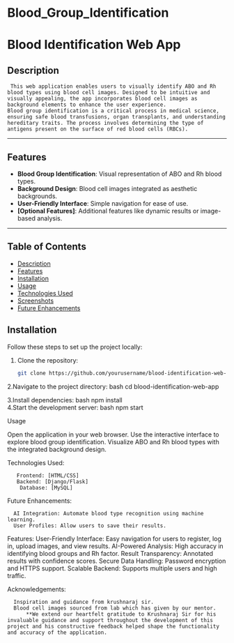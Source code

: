 # Blood_Group_Identification

# Blood Identification Web App  

## Description  
     This web application enables users to visually identify ABO and Rh blood types using blood cell images. Designed to be intuitive and visually appealing, the app incorporates blood cell images as background elements to enhance the user experience.  
    Blood group identification is a critical process in medical science, ensuring safe blood transfusions, organ transplants, and understanding hereditary traits. The process involves determining the type of antigens present on the surface of red blood cells (RBCs).
---

## Features  
- **Blood Group Identification**: Visual representation of ABO and Rh blood types.  
- **Background Design**: Blood cell images integrated as aesthetic backgrounds.  
- **User-Friendly Interface**: Simple navigation for ease of use.  
- **[Optional Features]**: Additional features like dynamic results or image-based analysis.  

---

## Table of Contents  
- [Description](#description)  
- [Features](#features)  
- [Installation](#installation)  
- [Usage](#usage)  
- [Technologies Used](#technologies-used)  
- [Screenshots](#screenshots)  
- [Future Enhancements](#future-enhancements)  
 



## Installation  
Follow these steps to set up the project locally:  
1. Clone the repository:  
   ```bash  
   git clone https://github.com/yourusername/blood-identification-web-app.git

2.Navigate to the project directory:
            bash
     cd blood-identification-web-app  

3.Install dependencies:
      bash
    npm install  
4.Start the development server:
      bash
    npm start  
   
Usage

  Open the application in your web browser.
  Use the interactive interface to explore blood group identification.
  Visualize ABO and Rh blood types with the integrated background design.



Technologies Used:

       Frontend: [HTML/CSS]
       Backend: [Django/Flask]
        Database: [MySQL]



Future Enhancements:

      AI Integration: Automate blood type recognition using machine learning.
      User Profiles: Allow users to save their results.


      
Features:
      User-Friendly Interface: Easy navigation for users to register, log in, upload images, and view results.
     AI-Powered Analysis: High accuracy in identifying blood groups and Rh factor.
     Result Transparency: Annotated results with confidence scores.
   Secure Data Handling: Password encryption and HTTPS support.
   Scalable Backend: Supports multiple users and high traffic.
      


Acknowledgements:
  
      Inspiration and guidance from krushnaraj sir.
      Blood cell images sourced from lab which has given by our mentor.
          **We extend our heartfelt gratitude to Krushnaraj Sir for his invaluable guidance and support throughout the development of this project and his constructive feedback helped shape the functionality and accuracy of the application.  






